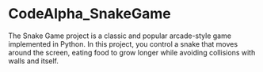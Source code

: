 # CodeAlpha_SnakeGame
The Snake Game project is a classic and popular arcade-style game implemented in Python. In this project, you control a snake that moves around the screen, eating food to grow longer while avoiding collisions with walls and itself. 
